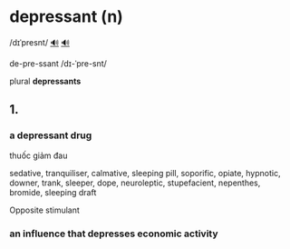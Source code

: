 # depressant (n)

/dɪˈpresnt/ [🔊](https://www.oxfordlearnersdictionaries.com/media/english/uk_pron/d/dep/depre/depressant__gb_2.mp3) [🔊](https://www.oxfordlearnersdictionaries.com/media/english/us_pron/d/dep/depre/depressant__us_1.mp3)

de-pre-ssant /dɪ-ˈpre-snt/

plural **depressants**

## 1.

### a depressant drug

thuốc giảm đau

sedative, tranquiliser, calmative, sleeping pill, soporific, opiate, hypnotic, downer, trank, sleeper, dope, neuroleptic, stupefacient, nepenthes, bromide, sleeping draft

Opposite stimulant

### an influence that depresses economic activity